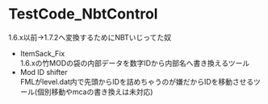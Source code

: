 TestCode_NbtControl
===================

1.6.x以前→1.7.2へ変換するためにNBTいじってた奴

- ItemSack_Fix  
  1.6.xの竹MODの袋の内部データを数字IDから内部名へ書き換えるツール
- Mod ID shifter  
  FMLがlevel.dat内で先頭からIDを詰めちゃうのが嫌だからIDを移動させるツール(個別移動やmcaの書き換えは未対応)
